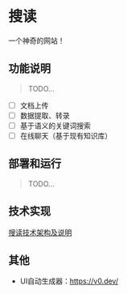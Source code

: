 # 搜读

一个神奇的网站！

## 功能说明

> TODO...

- [ ] 文档上传
- [ ] 数据提取、转录
- [ ] 基于语义的关键词搜索
- [ ] 在线聊天（基于现有知识库）

## 部署和运行

> TODO...

## 技术实现

[搜读技术架构及说明](./Tech.md)

## 其他

- UI自动生成器：<https://v0.dev/>
